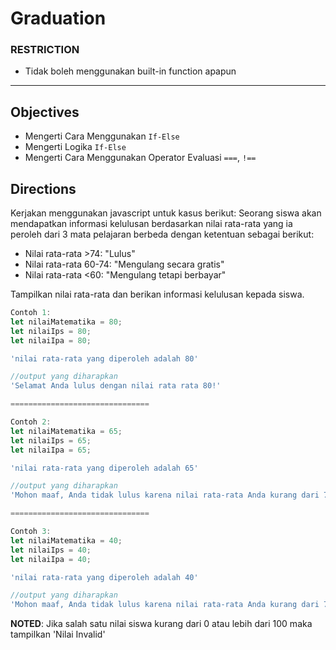 # Graduation

### RESTRICTION

- Tidak boleh menggunakan built-in function apapun

---

## Objectives

- Mengerti Cara Menggunakan `If-Else`
- Mengerti Logika `If-Else`
- Mengerti Cara Menggunakan Operator Evaluasi `===`, `!==`

## Directions

Kerjakan menggunakan javascript untuk kasus berikut: Seorang siswa akan mendapatkan informasi kelulusan berdasarkan nilai rata-rata yang ia peroleh dari 3 mata pelajaran berbeda dengan ketentuan sebagai berikut:

- Nilai rata-rata >74: "Lulus"
- Nilai rata-rata 60-74: "Mengulang secara gratis"
- Nilai rata-rata <60: "Mengulang tetapi berbayar"

Tampilkan nilai rata-rata dan berikan informasi kelulusan kepada siswa.

```js
Contoh 1:
let nilaiMatematika = 80;
let nilaiIps = 80;
let nilaiIpa = 80;

'nilai rata-rata yang diperoleh adalah 80'

//output yang diharapkan
'Selamat Anda lulus dengan nilai rata rata 80!'

===============================

Contoh 2:
let nilaiMatematika = 65;
let nilaiIps = 65;
let nilaiIpa = 65;

'nilai rata-rata yang diperoleh adalah 65'

//output yang diharapkan
'Mohon maaf, Anda tidak lulus karena nilai rata-rata Anda kurang dari 75. Tidak perlu khawatir, Anda berhak mengulang kelas secara gratis karena nilai rata-rata Anda adalah 65, dan syarat mengulang kelas secara gratis adalah mendapatkan nilai rata-rata antara 60-74'

===============================

Contoh 3:
let nilaiMatematika = 40;
let nilaiIps = 40;
let nilaiIpa = 40;

'nilai rata-rata yang diperoleh adalah 40'

//output yang diharapkan
'Mohon maaf, Anda tidak lulus karena nilai rata-rata Anda kurang dari 75. Karena nilai rata-rata Anda adalah 40 dan syarat mengulang gratis adalah mendapatkan nilai rata-rata antara 60-74, maka Anda akan dikenakan biaya sebesar Rp100.000 jika ingin mengulang kelas.'
```

**NOTED**: Jika salah satu nilai siswa kurang dari 0 atau lebih dari 100 maka tampilkan 'Nilai Invalid'
